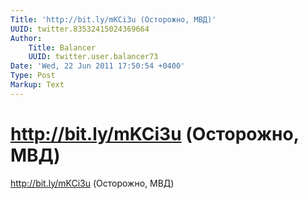 ```yaml
---
Title: 'http://bit.ly/mKCi3u (Осторожно, МВД)'
UUID: twitter.83532415024369664
Author:
    Title: Balancer
    UUID: twitter.user.balancer73
Date: 'Wed, 22 Jun 2011 17:50:54 +0400'
Type: Post
Markup: Text
---
```


# http://bit.ly/mKCi3u (Осторожно, МВД)

http://bit.ly/mKCi3u (Осторожно, МВД)